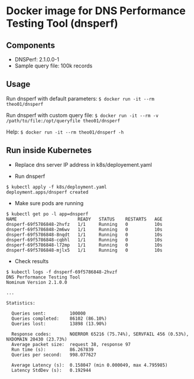 # Docker image for DNS Performance Testing Tool (dnsperf)

## Components

* DNSPerf: 2.1.0.0-1
* Sample query file: 100k records

## Usage

Run dnsperf with default parameters:
`$ docker run -it --rm theo01/dnsperf`

Run dnsperf with custom query file:
`$ docker run -it --rm -v /path/to/file:/opt/queryfile theo01/dnsperf`

Help:
`$ docker run -it --rm theo01/dnsperf -h`

## Run inside Kubernetes

* Replace dns server IP address in k8s/deployement.yaml

* Run dnsperf
```
$ kubectl apply -f k8s/deployment.yaml
deployment.apps/dnsperf created
```

* Make sure pods are running
```
$ kubectl get po -l app=dnsperf
NAME                       READY   STATUS    RESTARTS   AGE
dnsperf-69f5786848-2hvfz   1/1     Running   0          10s
dnsperf-69f5786848-2m6wv   1/1     Running   0          10s
dnsperf-69f5786848-8nqdt   1/1     Running   0          10s
dnsperf-69f5786848-cqbhl   1/1     Running   0          10s
dnsperf-69f5786848-l72mp   1/1     Running   0          10s
dnsperf-69f5786848-mjlx5   1/1     Running   0          10s
```

* Check results
```
$ kubectl logs -f dnsperf-69f5786848-2hvzf
DNS Performance Testing Tool
Nominum Version 2.1.0.0

...

Statistics:

  Queries sent:         100000
  Queries completed:    86102 (86.10%)
  Queries lost:         13898 (13.90%)

  Response codes:       NOERROR 65216 (75.74%), SERVFAIL 456 (0.53%), NXDOMAIN 20430 (23.73%)
  Average packet size:  request 38, response 97
  Run time (s):         86.267839
  Queries per second:   998.077627

  Average Latency (s):  0.158047 (min 0.000049, max 4.795985)
  Latency StdDev (s):   0.192944
```

